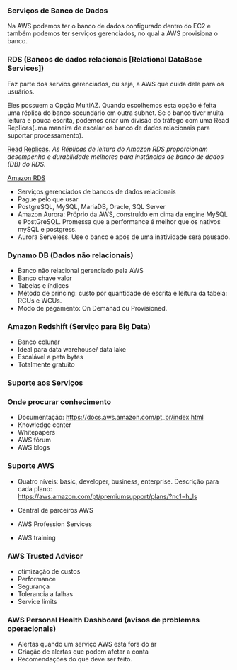 ### Serviços de Banco de Dados    

Na AWS podemos ter o banco de dados configurado dentro do EC2 e também podemos ter serviços gerenciados, no qual a AWS provisiona o banco.  

### RDS (Bancos de dados relacionais [Relational DataBase Services])  

Faz parte dos servios gerenciados, ou seja, a AWS que cuida dele para os usuários.  

Eles possuem a Opção MultiAZ. Quando escolhemos esta opção é feita uma réplica do banco secundário em outra subnet. Se o banco tiver muita leitura e pouca escrita, podemos criar um divisão do tráfego com uma Read Replicas(uma maneira de escalar os banco de dados relacionais para suportar processamento).

[Read Replicas](https://aws.amazon.com/pt/rds/features/read-replicas/). 
*As Réplicas de leitura do Amazon RDS proporcionam desempenho e durabilidade melhores para instâncias de banco de dados (DB) do RDS.*

[Amazon RDS](https://aws.amazon.com/pt/rds/features/)   


* Serviços gerenciados de bancos de dados relacionais  
* Pague pelo que usar  
* PostgreSQL, MySQL, MariaDB, Oracle, SQL Server  
* Amazon Aurora: Próprio da AWS, construído em cima da engine MySQL e PostGreSQL. Promessa que a performance é melhor que os nativos mySQL e postgress.  
*  Aurora Serveless.  Use o banco e após de uma inatividade será pausado.    


### Dynamo DB (Dados não relacionais)

* Banco não relacional gerenciado pela AWS  
* Banco chave valor  
* Tabelas e índices  
* Método de princing: custo por quantidade de escrita e leitura da tabela: RCUs e WCUs.    
* Modo de pagamento: On Demanad ou Provisioned.   

### Amazon Redshift  (Serviço para Big Data)   

* Banco colunar  
* Ideal para data warehouse/ data lake    
* Escalável a peta bytes  
* Totalmente gratuito    


### Suporte aos Serviços  

### Onde procurar conhecimento  
* Documentação: https://docs.aws.amazon.com/pt_br/index.html  
* Knowledge center  
* Whitepapers  
* AWS fórum  
* AWS blogs  

### Suporte AWS  
* Quatro níveis: basic, developer, business, enterprise. 
Descrição para cada plano:  
https://aws.amazon.com/pt/premiumsupport/plans/?nc1=h_ls  

* Central de parceiros AWS   
* AWS Profession Services  
* AWS training   

### AWS Trusted Advisor  
* otimização de custos  
* Performance  
* Segurança  
* Tolerancia a falhas  
* Service limits    

### AWS Personal Health Dashboard (avisos de problemas operacionais)   
* Alertas quando um serviço AWS está fora do ar  
* Criação de alertas que podem afetar a conta  
* Recomendações do que deve ser feito.  
